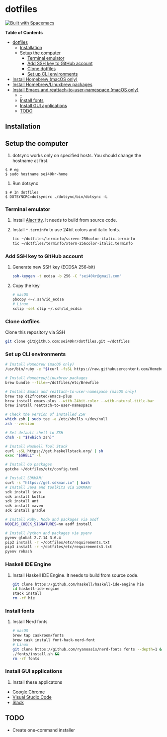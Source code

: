 # dotfiles 

[![Built with Spacemacs](https://cdn.rawgit.com/syl20bnr/spacemacs/442d025779da2f62fc86c2082703697714db6514/assets/spacemacs-badge.svg)](http://spacemacs.org)

<!-- markdown-toc start - Don't edit this section. Run M-x markdown-toc-refresh-toc -->
**Table of Contents**

- [dotfiles](#dotfiles)
    - [Installation](#installation)
    - [Setup the computer](#setup-the-computer)
        - [Terminal emulator](#terminal-emulator)
        - [Add SSH key to GitHub account](#add-ssh-key-to-github-account)
        - [Clone dotfiles](#clone-dotfiles)
        - [Set up CLI environments](#set-up-cli-environments)
- [Install Homebrew (macOS only)](#install-homebrew-macos-only)
- [Install Homebrew/Linuxbrew packages](#install-homebrewlinuxbrew-packages)
- [Install Emacs and reattach-to-user-namespace (macOS only)](#install-emacs-and-reattach-to-user-namespace-macos-only)
    - [-](#-)
    - [Install fonts](#install-fonts)
    - [Install GUI applications](#install-gui-applications)
    - [TODO](#todo)

<!-- markdown-toc end -->

## Installation

## Setup the computer

1. dotsync works only on specified hosts. You should change the hostname at first.

```session
$ # eg
$ sudo hostname sei40kr-home
```

1. Run dotsync

```session
$ # In dotfiles
$ DOTSYNCRC=dotsyncrc ./dotsync/bin/dotsync -L
```

### Terminal emulator

1. Install [Alacritty](https://github.com/jwilm/alacritty). It needs to build from source code.

1. Install `*.terminfo` to use 24bit colors and italic fonts.

    ```sh
    tic ~/dotfiles/terminfo/screen-256color-italic.terminfo
    tic ~/dotfiles/terminfo/xterm-256color-italic.terminfo
    ```

### Add SSH key to GitHub account

1. Generate new SSH key (ECDSA 256-bit)

    ```sh
    ssh-keygen -t ecdsa -b 256 -C "sei40kr@gmail.com"
    ```

1. Copy the key

    ```sh
    # macOS
    pbcopy <~/.ssh/id_ecdsa
    # Linux
    xclip -sel clip ~/.ssh/id_ecdsa
    ```

### Clone dotfiles

Clone this repository via SSH

```sh
git clone git@github.com:sei40kr/dotfiles.git ~/dotfiles
```

### Set up CLI environments

```sh
# Install Homebrew (macOS only)
/usr/bin/ruby -e "$(curl -fsSL https://raw.githubusercontent.com/Homebrew/install/master/install)"

# Install Homebrew/Linuxbrew packages
brew bundle --file=~/dotfiles/etc/Brewfile

# Install Emacs and reattach-to-user-namespace (macOS only)
brew tap d12frosted/emacs-plus
brew install emacs-plus --with-24bit-color --with-natural-title-bar
brew install reattach-to-user-namespace

# Check the version of installed ZSH
which zsh | sudo tee -a /etc/shells >/dev/null
zsh --version

# Set default shell to ZSH
chsh -s "$(which zsh)"

# Install Haskell Tool Stack
curl -sSL https://get.haskellstack.org/ | sh
exec "$SHELL" -l

# Install Go packages
gotcha ~/dotfiles/etc/config.toml

# Install SDKMAN!
curl -s "https://get.sdkman.io" | bash
# Install Java and toolkits via SDKMAN!
sdk install java
sdk install kotlin
sdk install ant
sdk install maven
sdk install gradle

# Install Ruby, Node and packages via asdf
NODEJS_CHECK_SIGNATURES=no asdf install

# Install Python and packages via pyenv
pyenv global 2.7.14 3.6.4
pip2 install -r ~/dotfiles/etc/requirements.txt
pip3 install -r ~/dotfiles/etc/requirements3.txt
pyenv rehash
```

### Haskell IDE Engine

1. Install Haskell IDE Engine. It needs to build from source code.

    ```sh
    git clone https://github.com/haskell/haskell-ide-engine hie
    cd haskell-ide-engine
    stack install
    rm -rf hie
    ```

### Install fonts

1. Install Nerd fonts

    ```sh
    # macOS
    brew tap caskroom/fonts
    brew cask install font-hack-nerd-font
    # Linux
    git clone https://github.com/ryanoasis/nerd-fonts fonts --depth=1 &&
    ./fonts/install.sh &&
    rm -rf fonts
    ```

### Install GUI applications

1. Install these applicatons

* [Google Chrome](https://www.google.co.jp/chrome/browser/desktop)
* [Visual Studio Code](https://code.visualstudio.com/download)
* [Slack](https://slack.com/intl/ja-jp/downloads)

## TODO

* Create one-command installer
